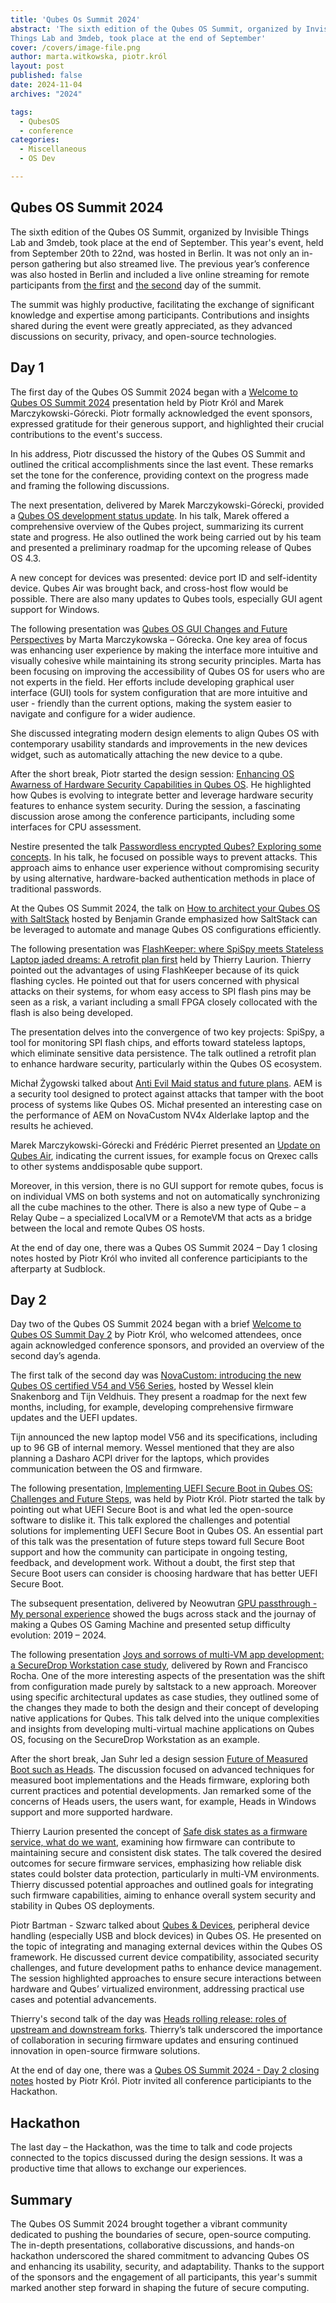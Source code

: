 ```yaml
---
title: 'Qubes Os Summit 2024'
abstract: 'The sixth edition of the Qubes OS Summit, organized by Invisible
Things Lab and 3mdeb, took place at the end of September'
cover: /covers/image-file.png
author: marta.witkowska, piotr.król
layout: post
published: false
date: 2024-11-04
archives: "2024"

tags:
  - QubesOS
  - conference
categories:
  - Miscellaneous
  - OS Dev

---
```


## Qubes OS Summit 2024

The sixth edition of the Qubes OS Summit, organized by Invisible Things Lab and
3mdeb, took place at the end of September. This year's event, held from
September 20th to 22nd, was hosted in Berlin. It was not only an in-person
gathering but also streamed live. The previous year’s conference was also hosted
in Berlin and included a live online streaming for remote participants from
[the first](https://www.youtube.com/watch?v=_UxndcxIngw&t=2s) and
[the second](https://www.youtube.com/watch?v=xo2BVTn7ohs&t=3s) day of the
summit.

The summit was highly productive, facilitating the exchange of significant
knowledge and expertise among participants. Contributions and insights shared
during the event were greatly appreciated, as they advanced discussions on
security, privacy, and open-source technologies.

## Day 1

The first day of the Qubes OS Summit 2024 began with a
[Welcome to Qubes OS Summit 2024](https://www.youtube.com/watch?v=lJFxtdan9qY)
presentation held by Piotr Król and Marek Marczykowski-Górecki. Piotr formally
acknowledged the event sponsors, expressed gratitude for their generous support,
and highlighted their crucial contributions to the event's success.

In his address, Piotr discussed the history of the Qubes OS Summit and outlined
the critical accomplishments since the last event. These remarks set the tone
for the conference, providing context on the progress made and framing the
following discussions.

The next presentation, delivered by Marek Marczykowski-Górecki, provided a
[Qubes OS development status update](https://www.youtube.com/watch?v=5j7P7E0uq0s).
In his talk, Marek offered a comprehensive overview of the Qubes project,
summarizing its current state and progress. He also outlined the work being
carried out by his team and presented a preliminary roadmap for the upcoming
release of Qubes OS 4.3.

A new concept for devices was presented: device port ID and self-identity
device. Qubes Air was brought back, and cross-host flow would be possible. There
are also many updates to Qubes tools, especially GUI agent support for Windows.

The following presentation was
[Qubes OS GUI Changes and Future Perspectives](https://www.youtube.com/watch?v=5j7P7E0uq0s)
by
Marta Marczykowska – Górecka. One key area of focus was enhancing user
experience by making the interface more intuitive and visually cohesive while
maintaining its strong security principles. Marta has been focusing on improving
the accessibility of Qubes OS for users who are not experts in the field. Her
efforts include developing graphical user interface (GUI) tools for system
configuration that are more intuitive and user - friendly than the current
options, making the system easier to navigate and configure for a wider
audience.

She discussed integrating modern design elements to align Qubes OS with
contemporary usability standards and improvements in the new devices widget,
such as automatically attaching the new device to a qube.

After the short break, Piotr started the design session:
[Enhancing OS Awarness of Hardware Security Capabilities in Qubes OS](https://www.youtube.com/watch?v=tT9ss8gQYm8&t=5s).
He highlighted how Qubes is evolving to integrate better and leverage hardware
security features to enhance system security. During the session, a fascinating
discussion arose among the conference participants, including some interfaces
for CPU assessment.

Nestire presented the talk
[Passwordless encrypted Qubes? Exploring some concepts](https://www.youtube.com/watch?v=GUOnBapSLRE&t=5s).
In his talk, he focused on possible ways to prevent attacks. This approach aims
to enhance user experience without compromising security by using
alternative, hardware-backed authentication methods in place of traditional
passwords.

At the Qubes OS Summit 2024, the talk on
[How to architect your Qubes OS with SaltStack](https://www.youtube.com/watch?v=GUOnBapSLRE&t=5s)
hosted by Benjamin Grande emphasized how SaltStack can be leveraged to automate
and manage Qubes OS configurations efficiently.

The following presentation was
[FlashKeeper: where SpiSpy meets Stateless Laptop jaded dreams: A retrofit plan first](https://www.youtube.com/watch?v=DxFceGi6C0k)
held by Thierry Laurion. Thierry pointed out the advantages of using FlashKeeper
because of its quick flashing cycles. He pointed out that for users concerned
with physical attacks on their systems, for whom easy access to SPI flash pins
may be seen as a risk, a variant including a small FPGA closely collocated with
the flash is also being developed.

The presentation delves into the convergence of two key projects: SpiSpy, a tool
for monitoring SPI flash chips, and efforts toward stateless laptops, which
eliminate sensitive data persistence. The talk outlined a retrofit plan to
enhance hardware security, particularly within the Qubes OS ecosystem.

Michał Żygowski talked about [Anti Evil Maid status and future plans](https://www.youtube.com/watch?v=5ieNhbLLTIU).
AEM is a security tool designed to protect against attacks that tamper with the
boot process of systems like Qubes OS. Michał presented an interesting case on
the performance of AEM on NovaCustom NV4x Alderlake laptop and the results he
achieved.

Marek Marczykowski-Górecki and Frédéric Pierret presented an [Update on Qubes Air](https://www.youtube.com/watch?v=V4flhwEITr4),
indicating the current issues, for example focus on Qrexec calls to other
systems anddisposable qube support.

Moreover, in this version, there is no GUI support for remote qubes, focus is on
individual VMS on both systems and not on automatically synchronizing all the
cube machines to the other. There is also a new type of Qube – a Relay Qube – a
specialized LocalVM or a RemoteVM that acts as a bridge between the local and
remote Qubes OS hosts.

At the end of day one, there was a Qubes OS Summit 2024 – Day 1 closing notes
hosted by Piotr Król who invited all conference participiants to the afterparty
at Sudblock.

## Day 2

Day two of the Qubes OS Summit 2024 began with a brief
[Welcome to Qubes OS Summit Day 2](https://www.youtube.com/watch?v=9AkBeBwxdA0)
by Piotr Król, who welcomed attendees, once again acknowledged
conference sponsors, and provided an overview of the second day’s agenda.

The first talk of the second day was
[NovaCustom: introducing the new Qubes OS certified V54 and V56 Series](https://www.youtube.com/watch?v=RV-1IR_d1Gg),
hosted by Wessel klein Snakenborg and Tijn Veldhuis. They present a roadmap for
the next few months, including, for example, developing comprehensive firmware
updates and the UEFI updates.

Tijn announced the new laptop model V56 and its specifications, including up to
96 GB of internal memory. Wessel mentioned that they are also planning a Dasharo
ACPI driver for the laptops, which provides communication between the OS and
firmware.

The following presentation,
[Implementing UEFI Secure Boot in Qubes OS: Challenges and Future Steps](https://www.youtube.com/watch?v=ZcF_RN04oq8),
was held by Piotr Król. Piotr started the talk by pointing out what UEFI Secure
Boot is and what led the open-source software to dislike it. This talk explored
the challenges and potential solutions for implementing UEFI Secure Boot in
Qubes OS. An essential part of this talk was the presentation of future steps
toward full Secure Boot support and how the community can participate in ongoing
testing, feedback, and development work. Without a doubt, the first step that
Secure Boot users can consider is choosing hardware that has better UEFI Secure
Boot.

The subsequent presentation, delivered by Neowutran
[GPU passthrough - My personal experience](https://www.youtube.com/watch?v=_OTwWvlDcgg)
showed the bugs across stack and the journay of making a Qubes OS Gaming Machine
and presented setup difficulty evolution: 2019 – 2024.

The following presentation
[Joys and sorrows of multi-VM app development: a SecureDrop Workstation case study](https://www.youtube.com/watch?v=GIZTeJU0iBY&t=10s),
delivered by Rown and Francisco Rocha. One of the more interesting aspects of
the presentation was the shift from configuration made purely by saltstack to
a new approach. Moreover using specific architectural updates as case studies,
they outlined some of the changes they made to both the design and their concept
of developing native applications for Qubes. This talk delved into the unique
complexities and insights from developing multi-virtual machine applications on
Qubes OS, focusing on the SecureDrop Workstation as an example.

After the short break, Jan Suhr led a design session
[Future of Measured Boot such as Heads](https://www.youtube.com/watch?v=ZPeidhgNBtg&list=PLuISieMwVBpL5S7kPUHKenoFj_YJ8Y0_d&index=6s).
The discussion focused on advanced techniques for measured
boot implementations and the Heads firmware, exploring both current practices
and potential developments. Jan remarked some of the concerns of Heads users,
the users want, for example, Heads in Windows support and more supported
hardware.

Thierry Laurion presented the concept of
[Safe disk states as a firmware service, what do we want](https://www.youtube.com/watch?v=It13u9UASs4&list=PLuISieMwVBpL5S7kPUHKenoFj_YJ8Y0_d&index=7),
examining how firmware can
contribute to maintaining secure and consistent disk states. The talk covered
the desired outcomes for secure firmware services, emphasizing how reliable disk
states could bolster data protection, particularly in multi-VM environments.
Thierry discussed potential approaches and outlined goals for integrating such
firmware capabilities, aiming to enhance overall system security and stability
in Qubes OS deployments.

Piotr Bartman - Szwarc talked about
[Qubes & Devices](https://www.youtube.com/watch?v=zQzZUf9Kzjs&list=PLuISieMwVBpL5S7kPUHKenoFj_YJ8Y0_d&index=8),
peripheral device handling (especially USB and block devices) in Qubes OS. He
presented on the topic of integrating and managing external devices within the
Qubes OS framework. He discussed current device compatibility, associated
security challenges, and future development paths to enhance device management.
The session highlighted approaches to ensure secure interactions between
hardware and Qubes’ virtualized environment, addressing practical use cases and
potential advancements.

Thierry's second talk of the day was
[Heads rolling release: roles of upstream and downstream forks](https://www.youtube.com/watch?v=mAb_kHrF6SQ&list=PLuISieMwVBpL5S7kPUHKenoFj_YJ8Y0_d&index=9).
Thierry’s talk underscored the
importance of collaboration in securing firmware updates and ensuring continued
innovation in open-source firmware solutions.

At the end of day one, there was a
[Qubes OS Summit 2024 - Day 2 closing notes](https://www.youtube.com/watch?v=5P1dCUNbDm8&list=PLuISieMwVBpL5S7kPUHKenoFj_YJ8Y0_d&index=10)
hosted by Piotr Król. Piotr invited all conference participiants to
the Hackathon.

## Hackathon

The last day – the Hackathon, was the time to talk and code projects connected
to the topics discussed during the design sessions. It was a productive time
that allows to exchange our experiences.

## Summary

The Qubes OS Summit 2024 brought together a vibrant community dedicated to
pushing the boundaries of secure, open-source computing. The in-depth
presentations, collaborative discussions, and hands-on hackathon underscored the
shared commitment to advancing Qubes OS and enhancing its usability, security,
and adaptability. Thanks to the support of the sponsors and the engagement of
all participants, this year's summit marked another step forward in shaping the
future of secure computing.
